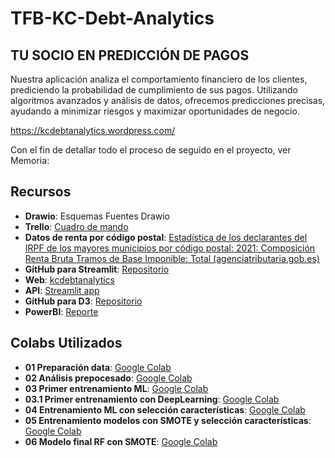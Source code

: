 # TFB-KC-Debt-Analytics

## TU SOCIO EN PREDICCIÓN DE PAGOS
Nuestra aplicación analiza el comportamiento financiero de los clientes, prediciendo la probabilidad de cumplimiento de sus pagos. Utilizando algoritmos avanzados y análisis de datos, ofrecemos predicciones precisas, ayudando a minimizar riesgos y maximizar oportunidades de negocio.

https://kcdebtanalytics.wordpress.com/

Con el fin de detallar todo el proceso de seguido en el proyecto, ver Memoria:


## Recursos

- **Drawio**: Esquemas Fuentes Drawio
- **Trello**: [Cuadro de mando](https://trello.com/b/TOVHEMBd/cuadro-de-mando)
- **Datos de renta por código postal**: [Estadística de los declarantes del IRPF de los mayores municipios por código postal: 2021: Composición Renta Bruta Tramos de Base Imponible: Total (agenciatributaria.gob.es)](https://agenciatributaria.gob.es/AEAT.sede/Inicio/_componentes_/_descarga_impuesto_/Renta_declarantes.zip)
- **GitHub para Streamlit**: [Repositorio](https://github.com/JGMFC/Streamlit)
- **Web**: [kcdebtanalytics](https://kcdebtanalytics.wordpress.com/)
- **API**: [Streamlit app](https://app-imjnrygri297w4gpblrwpm.streamlit.app/)
- **GitHub para D3**: [Repositorio](https://github.com/JGMFC/Burbujas)
- **PowerBI**: [Reporte](https://app.powerbi.com/reportEmbed?reportId=51f9fcda-4e0f-4c3e-b432-5849fb9fd361&autoAuth=true&ctid=47556885-bfe6-4fef-bd77-2c9f940656ac)

## Colabs Utilizados

- **01 Preparación data**: [Google Colab](https://colab.research.google.com/drive/1vFwXIEXwddp44ihWXR-PyfXzeNztQdRV?usp=sharing)
- **02 Análisis prepocesado**: [Google Colab](https://colab.research.google.com/drive/1gfcdYGsWPS4Ka9JqIIjNPS6OEyzMeuVd?usp=sharing)
- **03 Primer entrenamiento ML**: [Google Colab](https://colab.research.google.com/drive/1gfcdYGsWPS4Ka9JqIIjNPS6OEyzMeuVd?usp=sharing)
- **03.1 Primer entrenamiento con DeepLearning**: [Google Colab](https://colab.research.google.com/drive/1VZ2pzTWplDy3Xt_lK-vU9VXFkBalCEgj?usp=sharing)
- **04 Entrenamiento ML con selección características**: [Google Colab](https://colab.research.google.com/drive/1tshYUHS11M6rRFMRDNYG9FzyHeWUzrwg?usp=sharing)
- **05 Entrenamiento modelos con SMOTE y selección características**: [Google Colab](https://colab.research.google.com/drive/1ihXiQawI3ghlnvl1kW_lwHuiqQYDi-mz?usp=sharing)
- **06 Modelo final RF con SMOTE**: [Google Colab](https://colab.research.google.com/drive/1SvKFBEueIXAwtbkUzOOFgSBntwobjSsi?usp=sharing)


